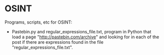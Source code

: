 OSINT
=====

Programs, scripts, etc for OSINT:

* Pastebin.py and regular_expressions_file.txt, program in Python that load a page "http://pastebin.com/archive" and looking for in each of the post if there are expressions found in the file "regular_expressions_file.txt".
